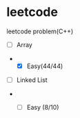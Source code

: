 # leetcode
leetcode problem(C++)

- [ ] Array
- - [x] Easy(44/44)
- [ ] Linked List
- - [ ] Easy (8/10)

